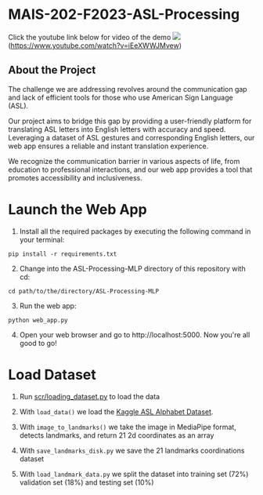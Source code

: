 # MAIS-202-F2023-ASL-Processing

<!-- ![](images/website.png) -->
Click the youtube link below for video of the demo
![](images/website.png)(https://www.youtube.com/watch?v=iEeXWWJMvew)

## About the Project

The challenge we are addressing revolves around the communication gap and lack of efficient tools for those who use American Sign Language (ASL). 

Our project aims to bridge this gap by providing a user-friendly platform for translating ASL letters into English letters with accuracy and speed. Leveraging a dataset of ASL gestures and corresponding English letters, our web app ensures a reliable and instant translation experience.

We recognize the communication barrier in various aspects of life, from education to professional interactions, and our web app provides a tool that promotes accessibility and inclusiveness.

# Launch the Web App

1. Install all the required packages by executing the following command in your terminal:

```
pip install -r requirements.txt
```

2. Change into the ASL-Processing-MLP directory of this repository with cd:

```
cd path/to/the/directory/ASL-Processing-MLP
```

3. Run the web app:

```
python web_app.py
```

4. Open your web browser and go to http://localhost:5000. Now you're all good to go!


# Load Dataset

1. Run [scr/loading_dataset.py](/src/loading_dataset.py) to load the data

2. With `load_data()` we load the [Kaggle ASL Alphabet Dataset](https://www.kaggle.com/datasets/lexset/synthetic-asl-alphabet). 

3. With `image_to_landmarks()` we take the image in MediaPipe format, detects landmarks, and return 21 2d coordinates as an array

4. With `save_landmarks_disk.py` we save the 21 landmarks coordinations dataset

5. With `load_landmark_data.py` we split the dataset into training set (72%) validation set (18%) and testing set (10%)


<!-- # Choosen Hyperparameters Summary

| Hyperparameters         | Explanation                                              | Computed Result                                     |
|-------------------------|----------------------------------------------------------|-----------------------------------------------------|
| Learning Rate           | Pace the model learns the values of a parameter estimate | 0.001                                               |
| Weight Decay            | To penalizes large weights in the network                | 0.00001                                             |
| Dense Layers            | Number of linear layers                                  | 3                                                   |
| Neurons per Layers      | Number of neurons per dense layers                       | 1024                                                |
| Dropout                 | Number of neurons we leave out per dense layers          | 0.5                                                 |
 -->
